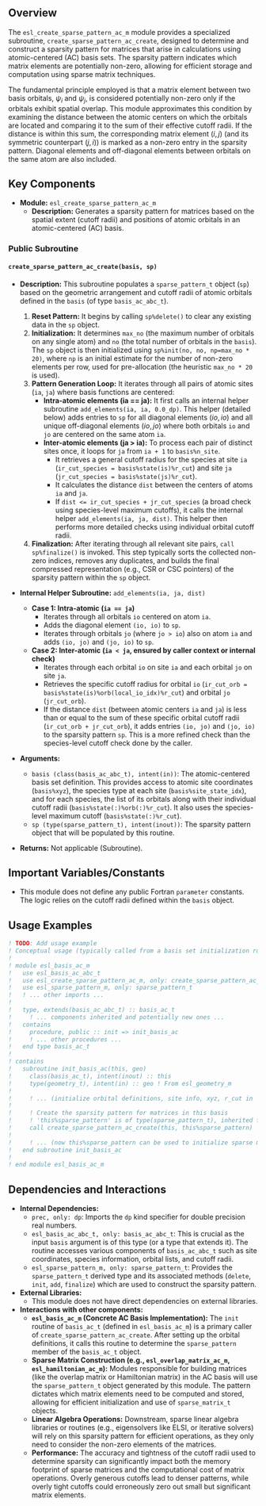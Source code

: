 ## Overview

The `esl_create_sparse_pattern_ac_m` module provides a specialized subroutine, `create_sparse_pattern_ac_create`, designed to determine and construct a sparsity pattern for matrices that arise in calculations using atomic-centered (AC) basis sets. The sparsity pattern indicates which matrix elements are potentially non-zero, allowing for efficient storage and computation using sparse matrix techniques.

The fundamental principle employed is that a matrix element between two basis orbitals, $\psi_i$ and $\psi_j$, is considered potentially non-zero only if the orbitals exhibit spatial overlap. This module approximates this condition by examining the distance between the atomic centers on which the orbitals are located and comparing it to the sum of their effective cutoff radii. If the distance is within this sum, the corresponding matrix element $(i,j)$ (and its symmetric counterpart $(j,i)$) is marked as a non-zero entry in the sparsity pattern. Diagonal elements and off-diagonal elements between orbitals on the same atom are also included.

## Key Components

- **Module:** `esl_create_sparse_pattern_ac_m`
    - **Description:** Generates a sparsity pattern for matrices based on the spatial extent (cutoff radii) and positions of atomic orbitals in an atomic-centered (AC) basis.

### Public Subroutine

#### `create_sparse_pattern_ac_create(basis, sp)`
- **Description:** This subroutine populates a `sparse_pattern_t` object (`sp`) based on the geometric arrangement and cutoff radii of atomic orbitals defined in the `basis` (of type `basis_ac_abc_t`).
    1.  **Reset Pattern:** It begins by calling `sp%delete()` to clear any existing data in the `sp` object.
    2.  **Initialization:** It determines `max_no` (the maximum number of orbitals on any single atom) and `no` (the total number of orbitals in the `basis`). The `sp` object is then initialized using `sp%init(no, no, np=max_no * 20)`, where `np` is an initial estimate for the number of non-zero elements per row, used for pre-allocation (the heuristic `max_no * 20` is used).
    3.  **Pattern Generation Loop:** It iterates through all pairs of atomic sites (`ia`, `ja`) where basis functions are centered:
        *   **Intra-atomic elements (ia == ja):** It first calls an internal helper subroutine `add_elements(ia, ia, 0.0_dp)`. This helper (detailed below) adds entries to `sp` for all diagonal elements $(io, io)$ and all unique off-diagonal elements $(io, jo)$ where both orbitals `io` and `jo` are centered on the same atom `ia`.
        *   **Inter-atomic elements (ja > ia):** To process each pair of distinct sites once, it loops for `ja` from `ia + 1` to `basis%n_site`.
            *   It retrieves a general cutoff radius for the species at site `ia` (`ir_cut_species = basis%state(is)%r_cut`) and site `ja` (`jr_cut_species = basis%state(js)%r_cut`).
            *   It calculates the distance `dist` between the centers of atoms `ia` and `ja`.
            *   If `dist <= ir_cut_species + jr_cut_species` (a broad check using species-level maximum cutoffs), it calls the internal helper `add_elements(ia, ja, dist)`. This helper then performs more detailed checks using individual orbital cutoff radii.
    4.  **Finalization:** After iterating through all relevant site pairs, `call sp%finalize()` is invoked. This step typically sorts the collected non-zero indices, removes any duplicates, and builds the final compressed representation (e.g., CSR or CSC pointers) of the sparsity pattern within the `sp` object.

- **Internal Helper Subroutine:** `add_elements(ia, ja, dist)`
    -   **Case 1: Intra-atomic (`ia == ja`)**
        -   Iterates through all orbitals `io` centered on atom `ia`.
        -   Adds the diagonal element `(io, io)` to `sp`.
        -   Iterates through orbitals `jo` (where `jo > io`) also on atom `ia` and adds `(io, jo)` and `(jo, io)` to `sp`.
    -   **Case 2: Inter-atomic (`ia < ja`, ensured by caller context or internal check)**
        -   Iterates through each orbital `io` on site `ia` and each orbital `jo` on site `ja`.
        -   Retrieves the specific cutoff radius for orbital `io` (`ir_cut_orb = basis%state(is)%orb(local_io_idx)%r_cut`) and orbital `jo` (`jr_cut_orb`).
        -   If the distance `dist` (between atomic centers `ia` and `ja`) is less than or equal to the sum of these specific orbital cutoff radii (`ir_cut_orb + jr_cut_orb`), it adds entries `(io, jo)` and `(jo, io)` to the sparsity pattern `sp`. This is a more refined check than the species-level cutoff check done by the caller.

- **Arguments:**
    - `basis (class(basis_ac_abc_t), intent(in))`: The atomic-centered basis set definition. This provides access to atomic site coordinates (`basis%xyz`), the species type at each site (`basis%site_state_idx`), and for each species, the list of its orbitals along with their individual cutoff radii (`basis%state(:)%orb(:)%r_cut`). It also uses the species-level maximum cutoff (`basis%state(:)%r_cut`).
    - `sp (type(sparse_pattern_t), intent(inout))`: The sparsity pattern object that will be populated by this routine.
- **Returns:** Not applicable (Subroutine).

## Important Variables/Constants
- This module does not define any public Fortran `parameter` constants. The logic relies on the cutoff radii defined within the `basis` object.

## Usage Examples
```fortran
! TODO: Add usage example
! Conceptual usage (typically called from a basis set initialization routine):
!
! module esl_basis_ac_m
!   use esl_basis_ac_abc_t
!   use esl_create_sparse_pattern_ac_m, only: create_sparse_pattern_ac_create
!   use esl_sparse_pattern_m, only: sparse_pattern_t
!   ! ... other imports ...
!
!   type, extends(basis_ac_abc_t) :: basis_ac_t
!     ! ... components inherited and potentially new ones ...
!   contains
!     procedure, public :: init => init_basis_ac
!     ! ... other procedures ...
!   end type basis_ac_t
!
! contains
!   subroutine init_basis_ac(this, geo)
!     class(basis_ac_t), intent(inout) :: this
!     type(geometry_t), intent(in) :: geo ! From esl_geometry_m
!
!     ! ... (initialize orbital definitions, site info, xyz, r_cut in 'this' from 'geo') ...
!
!     ! Create the sparsity pattern for matrices in this basis
!     ! 'this%sparse_pattern' is of type(sparse_pattern_t), inherited from basis_ac_abc_t
!     call create_sparse_pattern_ac_create(this, this%sparse_pattern)
!
!     ! ... (now this%sparse_pattern can be used to initialize sparse matrices like overlap S) ...
!   end subroutine init_basis_ac
!
! end module esl_basis_ac_m
```

## Dependencies and Interactions

- **Internal Dependencies:**
    - `prec, only: dp`: Imports the `dp` kind specifier for double precision real numbers.
    - `esl_basis_ac_abc_t, only: basis_ac_abc_t`: This is crucial as the input `basis` argument is of this type (or a type that extends it). The routine accesses various components of `basis_ac_abc_t` such as site coordinates, species information, orbital lists, and cutoff radii.
    - `esl_sparse_pattern_m, only: sparse_pattern_t`: Provides the `sparse_pattern_t` derived type and its associated methods (`delete`, `init`, `add`, `finalize`) which are used to construct the sparsity pattern.
- **External Libraries:**
    - This module does not have direct dependencies on external libraries.
- **Interactions with other components:**
    - **`esl_basis_ac_m` (Concrete AC Basis Implementation):** The `init` routine of `basis_ac_t` (defined in `esl_basis_ac_m`) is a primary caller of `create_sparse_pattern_ac_create`. After setting up the orbital definitions, it calls this routine to determine the `sparse_pattern` member of the `basis_ac_t` object.
    - **Sparse Matrix Construction (e.g., `esl_overlap_matrix_ac_m`, `esl_hamiltonian_ac_m`):** Modules responsible for building matrices (like the overlap matrix or Hamiltonian matrix) in the AC basis will use the `sparse_pattern_t` object generated by this module. The pattern dictates which matrix elements need to be computed and stored, allowing for efficient initialization and use of `sparse_matrix_t` objects.
    - **Linear Algebra Operations:** Downstream, sparse linear algebra libraries or routines (e.g., eigensolvers like ELSI, or iterative solvers) will rely on this sparsity pattern for efficient operations, as they only need to consider the non-zero elements of the matrices.
    - **Performance:** The accuracy and tightness of the cutoff radii used to determine sparsity can significantly impact both the memory footprint of sparse matrices and the computational cost of matrix operations. Overly generous cutoffs lead to denser patterns, while overly tight cutoffs could erroneously zero out small but significant matrix elements.
</tbody>
</table>
